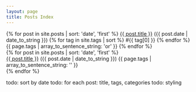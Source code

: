 ```yaml
---
layout: page
title: Posts Index
---
```


<div class="posts">
    {% for post in site.posts | sort: 'date', 'first' %}
        <a href="{{ post.url }}">{{ post.title }}</a>
        ({{ post.date | date_to_string }})
        {% for tag in site.tags | sort %}
        <span class="site-tag">
            #{{ tag[0] }}
        </span>
        {% endfor %}
        {{ page.tags | array_to_sentence_string: 'or' }}
    {% endfor %}
</div>

<div>
    {% for post in site.posts | sort: 'date', 'first' %}
        <div class="post">
        <a href="{{ post.url }}">{{ post.title }}</a>
        ({{ post.date | date_to_string }})
        {{ page.tags | array_to_sentence_string: '' }}
        </div>
    {% endfor %}
</div>

todo: sort by date
todo: for each post: title, tags, categories
todo: styling